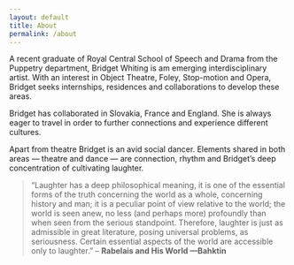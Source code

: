 ```yaml
---
layout: default
title: About
permalink: /about
---
```


<!-- this is a potential header item: background: "image" -->

A recent graduate of Royal Central School of Speech and Drama from the Puppetry department, Bridget Whiting is am emerging interdisciplinary artist. With an interest in Object Theatre, Foley, Stop-motion and Opera, Bridget seeks internships, residences and collaborations to develop these areas.

Bridget has collaborated in Slovakia, France and England. She is always eager to travel in order to further connections and experience different cultures.

Apart from theatre Bridget is an avid social dancer. Elements shared in both areas — theatre and dance — are connection, rhythm and Bridget’s deep concentration of cultivating laughter.

> “Laughter has a deep philosophical meaning, it is one of the essential forms of the truth concerning the world as a whole, concerning history and man; it is a peculiar point of view relative to the world; the world is seen anew, no less (and perhaps more) profoundly than when seen from the serious standpoint. Therefore, laughter is just as admissible in great literature, posing universal problems, as seriousness. Certain essential aspects of the world are accessible only to laughter.” – **Rabelais and His World —Bahktin**
